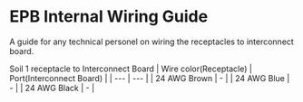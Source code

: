 # EPB Internal Wiring Guide
A guide for any technical personel on wiring the receptacles to interconnect board.

Soil 1 receptacle to Interconnect Board
| Wire color(Receptacle) | Port(Interconnect Board) |
| --- | --- |
| 24 AWG Brown | - |
| 24 AWG Blue | - |
| 24 AWG Black | - |


